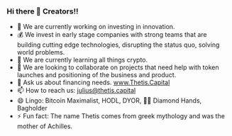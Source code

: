 ### Hi there 👋 Creators!!
- 🔭 We are currently working on investing in innovation.
- 💰 We invest in early stage companies with strong teams that are building cutting edge technologies, disrupting the status quo, solving world problems.
- 🌱 We are currently learning all things crypto.
- 👯 We are looking to collaborate on projects that need help with token launches and positioning of the business and product.
- 💬 Ask us about financing needs. www.Thetis.Capital
- 📫 How to reach us: julius@thetis.capital
- 😄 Lingo: Bitcoin Maximalist, HODL, DYOR, 💎🙌 Diamond Hands, Bagholder
- ⚡ Fun fact: The name Thetis comes from greek mythology and was the mother of Achilles. 


